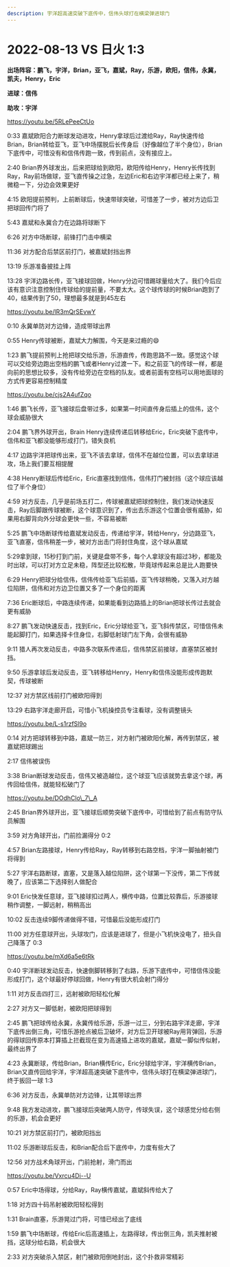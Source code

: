 ```yaml
---
description: 宇洋超高速突破下底传中，信伟头球打在横梁弹进球门
---
```


# 2022-08-13 VS 日火 1:3

**出场阵容：鹏飞，宇洋，Brian，亚飞，嘉斌，Ray，乐游，欧阳，信伟，永冀，凯夫，Henry，Eric**

**进球：信伟**

**助攻：宇洋**

https://youtu.be/5RLePeeCtUo

0:33 嘉斌欧阳合力断球发动进攻，Henry拿球后过渡给Ray，Ray快速传给Brian，Brian转给亚飞，亚飞中场摆脱后长传身后（好像越位了半个身位），Brian下底传中，可惜没有和信伟传跑一致，传到前点，没有接应上。&#x20;

2:40 Brian界外球发出，后来把球给到欧阳，欧阳传给Henry，Henry长传找到Ray，Ray前场做球，亚飞直传操之过急，左边Eric和右边宇洋都已经上来了，稍微稳一下，分边会效果更好&#x20;

4:15 欧阳提前预判，上前断球后，快速带球突破，可惜差了一步，被对方边后卫把球回传门将了&#x20;

5:43 嘉斌和永冀合力在边路将球断下&#x20;

6:26 对方中场断球，前锋打门击中横梁&#x20;

11:36 对方配合后禁区前打门，被嘉斌封挡出界&#x20;

13:19 乐游准备披挂上阵&#x20;

13:28 宇洋边路长传，亚飞接球回做，Henry分边可惜踢球量给大了。我们今后应该有意识注意控制住传球给的提前量，不要太大。这个球传球的时候Brian跑到了40，结果传到了50，理想最多就是到45左右

https://youtu.be/lR3mQrSEvwY

0:10 永冀单防对方边锋，造成带球出界&#x20;

0:55 Henry传球被断，嘉斌大力解围，今天是来过瘾的😄&#x20;

1:23 鹏飞提前预判上抢把球交给乐游，乐游直传，传跑思路不一致。感觉这个球可以交给旁边跑出空档的鹏飞或者Henry过渡一下。和之前亚飞的传球一样，都是向前的思想比较多，没有传给旁边在空档的队友。或者前面有空档可以用地面球的方式传更容易控制精度

https://youtu.be/cjs2A4ufZqo

1:46 鹏飞长传，亚飞接球后盘带过多，如果第一时间直传身后插上的信伟，这个球会威胁很大&#x20;

2:04 鹏飞界外球开出，Brain Henry连续传递后转移给Eric，Eric突破下底传中，信伟和亚飞都没能够形成打门，错失良机&#x20;

4:17 边路宇洋把球传出来，亚飞不该去拿球，信伟不在越位位置，可以去拿球进攻，场上我们要互相提醒&#x20;

4:38 Henry断球后传给Eric，Eric直塞找到信伟，信伟打门被封挡（这个球应该越位了半个身位）&#x20;

4:59 对方反击，几乎是前场五打二，传球被嘉斌把球控制住，我们发动快速反击，Ray后脚跟传球被断，这个球意识到了，传出去乐游这个位置会很有威胁，如果用右脚背向外分球会更快一些，不容易被断&#x20;

5:25 鹏飞中场断球传给嘉斌发动反击，传递给宇洋，转给Henry，分边路亚飞，亚飞直塞，信伟稍差一步，被对方出击门将封住角度，这个球从嘉斌

5:29拿到球，15秒打到门前，关键是盘带不多，每个人拿球没有超过3秒，都能及时出球，可以打对方立足未稳，阵型还比较松散，毕竟球传起来总是比人跑要快&#x20;

6:29 Henry把球分给信伟，信伟传给亚飞后前插，亚飞传球稍晚，又落入对方越位陷阱，信伟和对方边卫位置又多了一个身位的距离&#x20;

7:36 Eric断球后，中路连续传递，如果能看到边路插上的Brian把球长传过去就会更有威胁&#x20;

8:27 鹏飞发动快速反击，找到Eric，Eric分球给亚飞，亚飞斜传禁区，可惜信伟未能起脚打门，如果选择卡住身位，右脚低射球门左下角，会很有威胁&#x20;

9:11 猎人再次发动反击，中路多次联系传递后，信伟禁区前接球，直塞禁区被封挡。&#x20;

9:50 乐游拿球后发动反击，亚飞转移给Henry，Henry和信伟没能形成传跑默契，传球被断&#x20;

12:37 对方禁区线前打门被欧阳得到&#x20;

13:29 右路宇洋走廊开启，可惜小飞机操控员专注看球，没有调整镜头

https://youtu.be/L-s1rzfSl9o

0:14 对方把球转移到中路，嘉斌一防三，对方射门被欧阳化解，再传到禁区，被嘉斌把球踢出&#x20;

2:17 信伟被误伤&#x20;

3:38 Brian断球发动反击，信伟又被造越位，这个球亚飞应该就势去拿这个球，再传回给信伟，就能轻松破门了

https://youtu.be/DOdhClo\_7\_A

2:45 Brian界外球开出，亚飞接球后顺势突破下底传中，可惜给到了前点有防守队员解围&#x20;

3:59 对方角球开出，门前捡漏得分 0:2&#x20;

4:57 Brian左路接球，Henry传给Ray，Ray转移到右路空档，宇洋一脚抽射被门将得到&#x20;

5:27 宇洋右路断球，直塞，又是落入越位陷阱，这个球第一下没传，第二下传就晚了，应该第二下选择别人做配合&#x20;

9:01 Eric快发任意球，亚飞接球扣过两人，横传中路，位置比较靠后，乐游接球稍作调整，一脚远射，稍稍高出&#x20;

10:02 反击连续9脚传递做得不错，可惜最后没能形成打门&#x20;

11:00 对方任意球开出，头球攻门，应该是进球了，但是小飞机快没电了，扭头自己降落了 0:3

https://youtu.be/mXd6a5e6tRk

0:40 宇洋断球发动反击，快速倒脚转移到了右路，乐游下底传中，可惜信伟没能形成打门，这个球最好停球回做，Henry有很大机会射门得分&#x20;

1:11 对方反击四打三，远射被欧阳轻松化解&#x20;

2:27 对方又一脚低射，被欧阳把球得到&#x20;

2:45 鹏飞把球传给永冀，永冀传给乐游，乐游一过三，分到右路宇洋走廊，宇洋下底传出倒三角，可惜乐游抢点被后卫破坏，对方后卫开球被Ray用背弹回，乐游的得球回传原本打算插上拦截现在变为高速插上进攻的嘉斌，嘉斌一脚似传似射，最终出界了&#x20;

4:23 永冀断球，传给Brian，Brian横传Eric，Eric分球给宇洋，宇洋横传Brian，Brian又直传回给宇洋，宇洋超高速突破下底传中，信伟头球打在横梁弹进球门，终于扳回一球 1:3&#x20;

6:36 对方反击，永冀单防对方边锋，让其带球出界&#x20;

9:48 我方发动进攻，鹏飞接球后突破两人防守，传球失误，这个球感觉分给右侧的乐游，机会会更好&#x20;

10:21 对方禁区前打门，被欧阳挡出&#x20;

11:02 乐游断球后反击，和Brian配合后下底传中，力度有些大了&#x20;

12:56 对方战术角球开出，门前抢射，滑门而出

https://youtu.be/Vxrcu4Di--U

0:57 Eric中场得球，分给Ray，Ray横传嘉斌，嘉斌斜传给大了&#x20;

1:18 对方四十码吊射被欧阳轻松得到&#x20;

1:31 Brain直塞，乐游晃过门将，可惜已经出了底线&#x20;

1:59 鹏飞中场断球，传给Eric后高速插上，左路得球，传出倒三角，凯夫推射被挡，这球分给右路，机会很大&#x20;

2:33 对方突破杀入禁区，射门被欧阳倒地封出，这个扑救非常精彩
